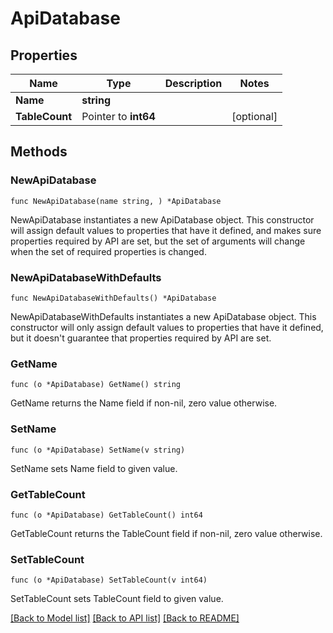 # ApiDatabase

## Properties

Name | Type | Description | Notes
------------ | ------------- | ------------- | -------------
**Name** | **string** |  | 
**TableCount** | Pointer to **int64** |  | [optional] 

## Methods

### NewApiDatabase

`func NewApiDatabase(name string, ) *ApiDatabase`

NewApiDatabase instantiates a new ApiDatabase object.
This constructor will assign default values to properties that have it defined,
and makes sure properties required by API are set, but the set of arguments
will change when the set of required properties is changed.

### NewApiDatabaseWithDefaults

`func NewApiDatabaseWithDefaults() *ApiDatabase`

NewApiDatabaseWithDefaults instantiates a new ApiDatabase object.
This constructor will only assign default values to properties that have it defined,
but it doesn't guarantee that properties required by API are set.

### GetName

`func (o *ApiDatabase) GetName() string`

GetName returns the Name field if non-nil, zero value otherwise.

### SetName

`func (o *ApiDatabase) SetName(v string)`

SetName sets Name field to given value.

### GetTableCount

`func (o *ApiDatabase) GetTableCount() int64`

GetTableCount returns the TableCount field if non-nil, zero value otherwise.

### SetTableCount

`func (o *ApiDatabase) SetTableCount(v int64)`

SetTableCount sets TableCount field to given value.


[[Back to Model list]](../README.md#documentation-for-models) [[Back to API list]](../README.md#documentation-for-api-endpoints) [[Back to README]](../README.md)


